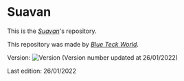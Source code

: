 # Suavan

This is the *[Suavan](https://sites.google.com/view/suavan-software)*'s repository.

This repository was made by *[Blue Teck World](https://sites.google.com/view/blueteckworld-project-web)*.

Version:
![Version](https://github.com/AlvsDias/DEV/blob/Suavan/version.png?raw=true)
(Version number updated at 26/01/2022)

Last edition: 26/01/2022
